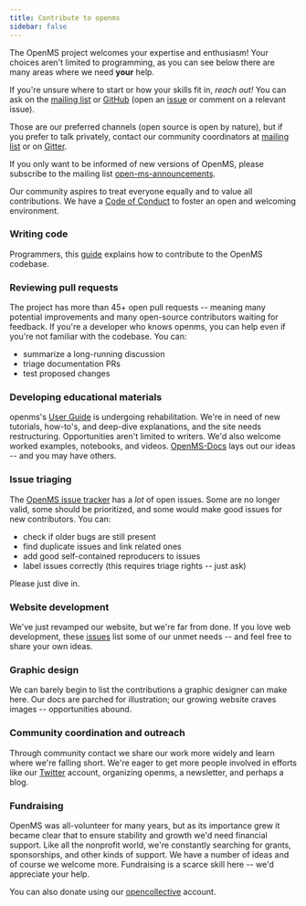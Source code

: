 ```yaml
---
title: Contribute to openms
sidebar: false
---
```


The OpenMS project welcomes your expertise and enthusiasm!
Your choices aren't limited to programming, as you can
see below there are many areas where we need **your** help.

If you're unsure where to start or how your skills fit in, _reach out!_ You
can ask on the [mailing
list](https://lists.sourceforge.net/lists/listinfo/open-ms-general/) or
[GitHub](http://github.com/openms/openms) (open an
[issue](https://github.com/openms/openms/issues) or comment on a relevant
issue).

Those are our preferred channels (open source is open by nature), but
if you prefer to talk privately, contact our community coordinators at [mailing
list](https://lists.sourceforge.net/lists/listinfo/open-ms-general/) or on [Gitter](https://gitter.im/OpenMS/OpenMS).

If you only want to be informed of new versions of OpenMS, please subscribe to the mailing list [open-ms-announcements](https://lists.sourceforge.net/lists/listinfo/open-ms-announcements).

Our community aspires to treat everyone equally and to value all
contributions. We have a [Code of Conduct](/code-of-conduct) to foster an open
and welcoming environment.

### Writing code

Programmers, this
[guide](https://github.com/OpenMS/OpenMS/blob/develop/CONTRIBUTING.md)
explains how to contribute to the OpenMS codebase.

### Reviewing pull requests
The project has more than 45+ open pull requests -- meaning many potential
improvements and many open-source contributors waiting for feedback. If you're
a developer who knows openms, you can help even if you're not familiar with the
codebase. You can:
* summarize a long-running discussion
* triage documentation PRs
* test proposed changes


### Developing educational materials

openms's [User Guide](https://github.com/OpenMS/OpenMS/wiki) is undergoing rehabilitation.
We're in need of new tutorials, how-to's, and deep-dive explanations, and the
site needs restructuring. Opportunities aren't limited to writers. We'd also
welcome worked examples, notebooks, and videos. [OpenMS-Docs](https://github.com/OpenMS/OpenMS-docs/issues)
lays out our ideas -- and you may have others.


### Issue triaging

The [OpenMS issue tracker](https://github.com/openms/openms/issues) has a _lot_
of open issues. Some are no longer valid, some should be prioritized, and some
would make good issues for new contributors.  You can:

* check if older bugs are still present
* find duplicate issues and link related ones
* add good self-contained reproducers to issues
* label issues correctly (this requires triage rights -- just ask)

Please just dive in.


### Website development

We've just revamped our website, but we're far from done. If you love web
development, these
[issues](https://github.com/openms/openms.de)
list some of our unmet needs -- and feel free to share your own ideas.


### Graphic design

We can barely begin to list the contributions a graphic designer can make here.
Our docs are parched for illustration; our growing website craves images --
opportunities abound.

### Community coordination and outreach

Through community contact we share our work more widely and learn where we're
falling short. We're eager to get more people involved in efforts like our
[Twitter](https://twitter.com/OpenMSTeam) account, organizing openms, a newsletter, and perhaps a blog.

### Fundraising

OpenMS was all-volunteer for many years, but as its importance grew it became
clear that to ensure stability and growth we'd need financial support. Like all the nonprofit world, we're
constantly searching for grants, sponsorships, and other kinds of support. We
have a number of ideas and of course we welcome more. Fundraising is a scarce
skill here -- we'd appreciate your help.

You can also donate using our [opencollective](https://opencollective.com/openms) account.
